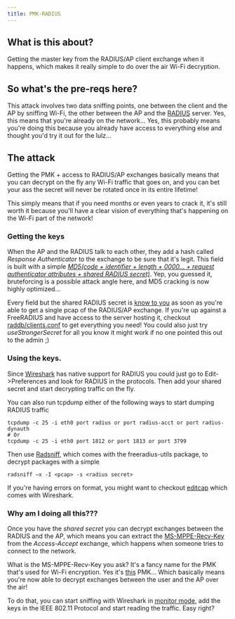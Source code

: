 ```yaml
---
title: PMK-RADIUS
---
```


## What is this about?
Getting the master key from the RADIUS/AP client exchange when it happens, which makes it really simple to do over the air Wi-Fi decryption.

## So what's the pre-reqs here?
This attack involves two data sniffing points, one between the client and the AP by sniffing Wi-Fi, the other between the AP and the [RADIUS](https://en.wikipedia.org/wiki/RADIUS) server. Yes, this means that you're already on the network... Yes, this probably means you're doing this because you already have access to everything else and thought you'd try it out for the lulz...

## The attack
Getting the PMK + access to RADIUS/AP exchanges basically means that you can decrypt on the fly any Wi-Fi traffic that goes on, and you can bet your ass the secret will never be rotated once in its entire lifetime!

This simply means that if you need months or even years to crack it, it's still worth it because you'll have a clear vision of everything that's happening on the Wi-Fi part of the network!

### Getting the keys
When the AP and the RADIUS talk to each other, they add a hash called *Response Authenticator* to the exchange to be sure that it's legit. This field is built with a simple *[MD5(code + identifier + length + 0000... + request authenticator attributes + shared RADIUS secret)](https://tools.ietf.org/html/rfc2866#page-7)*. Yep, you guessed it, bruteforcing is a possible attack angle here, and MD5 cracking is now highly optimized... 

Every field but the shared RADIUS secret is [know to you](https://tools.ietf.org/html/rfc2865#page-66) as soon as you're able to get a single pcap of the RADIUS/AP exchange. If you're up against a FreeRADIUS and have access to the server hosting it, checkout [raddb/clients.conf](https://github.com/FreeRADIUS/freeradius-server/blob/master/raddb/clients.conf) to get everything you need! You could also just try *useStrongerSecret* for all you know it might work if no one pointed this out to the admin ;)

### Using the keys.
Since [Wireshark](https://wiki.wireshark.org/radius) has native support for RADIUS you could just go to Edit->Preferences and look for RADIUS in the protocols. Then add your shared secret and start decrypting traffic on the fly.

You can also run tcpdump either of the following ways to start dumping RADIUS traffic
```
tcpdump -c 25 -i eth0 port radius or port radius-acct or port radius-dynauth
# Or
tcpdump -c 25 -i eth0 port 1812 or port 1813 or port 3799
```
Then use [Radsniff](https://freeradius.org/radiusd/man/radsniff.html), which comes with the freeradius-utils package, to decrypt packages with a simple
```
radsniff –x -I <pcap> -s <radius secret>
```
If you're having errors on format, you might want to checkout [editcap](https://www.wireshark.org/docs/man-pages/editcap.html) which comes with Wireshark.

### Why am I doing all this???
Once you have the *shared secret* you can decrypt exchanges between the RADIUS and the AP, which means you can extract the [MS-MPPE-Recv-Key](https://tools.ietf.org/html/rfc2548#section-2.4.3) from the 	*Access-Accept* exchange, which happens when someone tries to connect to the network.

What is the MS-MPPE-Recv-Key you ask? It's a fancy name for the PMK that's used for Wi-Fi encryption. Yes it's [this](https://en.wikipedia.org/wiki/IEEE_802.11i-2004) PMK... Which basically means you're now able to decrypt exchanges between the user and the AP over the air!

To do that, you can start sniffing with Wireshark in [monitor mode](https://wiki.wireshark.org/CaptureSetup/WLAN#Monitor_mode), add the keys in the IEEE 802.11 Protocol and start reading the traffic. Easy right?
